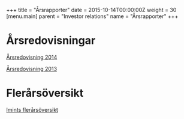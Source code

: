+++
title = "Årsrapporter"
date = 2015-10-14T00:00:00Z
weight = 30
[menu.main]
parent = "Investor relations"
name = "Årsrapporter"
+++
# Årsredovisningar
[Årsredovisning 2014](/invest/imint-arsredovisning-2014.pdf)

[Årsredovisning 2013](/invest/imint-arsredovisning-2013.pdf)

# Flerårsöversikt
[Imints flerårsöversikt](/invest/imint-flerarsoversikt.pdf)
